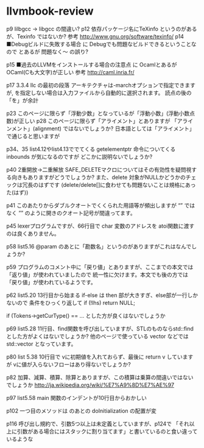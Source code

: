llvmbook-review
===============

p9 lilbgcc → libgcc の間違い?
p12 依存パッケージ名にTeXinfo というのがあるが、Texinfo ではないか?
 参考 http://www.gnu.org/software/texinfo/
p14 ■Debugビルドに失敗する場合 に
Debugでも問題なビルドできるということなので
とあるが
問題なく～
の誤り?

p15 ■過去のLLVMをインストールする場合の注意点 に
OcamlとあるがOCaml(Cも大文字)が正しい
 参考 http://caml.inria.fr/

p17 3.3.4 llc の最初の段落
アーキテクチャは-marchオプションで指定できますが, を指定しない場合は入力ファイルから自動的に選択されます。
読点の後の「を」が余計

p23 このページに限らず「浮動少数」となっているが「浮動小数」(浮動小数点数)が正しい
p28 このページに限らず「アライメント」とありますが 「アラインメント」(alignment) ではないでしょうか?
日本語としては「アライメント」で通じると思いますが

p34、35 list4.12やlist4.13ででてくる getelementptr 命令についてくる inbounds が気になるのですが
どこかに説明ないでしょうか?

p40 2重開放→二重解放
SAFE_DELETEマクロについてはその有効性を疑問視する向きもありますがどうでしょうか?
また、delete 対象がNULLかどうかのチェックは冗長のはずです
(delete/delete[]に食わせても問題ないことは規格にあった(はず))

p41 
このあたりからダブルクオートでくくられた用語等が頻出しますが
“” ではなく ”” のように開きのクオート記号が間違ってます。

p45
lexerプログラムですが、66行目で char 変数のアドレスを atoi関数に渡すのは良くありません。

p58 list5.16
@param のあとに「勘数名」というのがありますがこれはなんでしょうか?

p59
プログラムのコメント中に「戻り値」とありますが、ここまでの本文では「返り値」が使われていましたので
統一性に欠けます。本文でも後の方では「戻り値」が使われているようです。

p62 list5.20
13行目から始まる if-else は then 部が大きすぎ、else部が一行しかないので
条件をひっくり返して
 if (!lhs)
   return NULL;

 if (Tokens->getCurType() == ...
とした方が良くはないでしょうか

p69 list5.28
11行目、find関数を呼び出していますが、STLのものならstd::findとした方がよくはないでしょうか?
他のページで使っている vector などでは std::vector となっています。

p80 list 5.38
10行目で vに初期値を入れておらず、最後に return v していますが
vに値が入らないフローはあり得ないでしょうか?

p82
加算、減算、積算、除算とありますが、この積算は乗算の間違いではないでしょうか
http://ja.wikipedia.org/wiki/%E7%A9%8D%E7%AE%97

p97 list5.58
main 関数のインデントが10行目からおかしい

p102
一つ目のメソッドは のあとの doInitialization の配置が変

p116
呼び出し規約で、引数5つ以上は未定義としていますが、p124で
「それ以上に引数がある場合にはスタックに割り当てます」と書いているのと食い違っているような
















